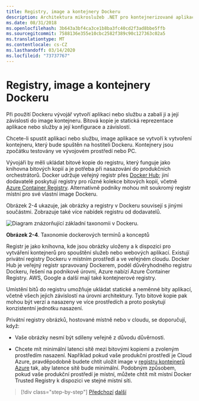 ```yaml
---
title: Registry, image a kontejnery Dockeru
description: Architektura mikroslužeb .NET pro kontejnerizované aplikace .NET | Kontejnery, obrázky a registry dockeru
ms.date: 08/31/2018
ms.openlocfilehash: 3b643a3bf4ca3ce1b8ba3fc40cd2f3ad8bbe5ffb
ms.sourcegitcommit: 7588136e355e10cbc2582f389c90c127363c02a5
ms.translationtype: MT
ms.contentlocale: cs-CZ
ms.lasthandoff: 03/14/2020
ms.locfileid: "73737767"
---
```

# <a name="docker-containers-images-and-registries"></a>Registry, image a kontejnery Dockeru

Při použití Dockeru vývojář vytvoří aplikaci nebo službu a zabalí ji a její závislosti do image kontejneru. Bitová kopie je statická reprezentace aplikace nebo služby a její konfigurace a závislostí.

Chcete-li spustit aplikaci nebo službu, image aplikace se vytvoří k vytvoření kontejneru, který bude spuštěn na hostiteli Dockeru. Kontejnery jsou zpočátku testovány ve vývojovém prostředí nebo PC.

Vývojáři by měli ukládat bitové kopie do registru, který funguje jako knihovna bitových kopií a je potřeba při nasazování do produkčních orchestrátorů. Docker udržuje veřejný registr přes [Docker Hub](https://hub.docker.com/); jiní dodavatelé poskytují registry pro různé kolekce bitových kopií, včetně [Azure Container Registry](https://azure.microsoft.com/services/container-registry/). Alternativně podniky mohou mít soukromý registr místní pro své vlastní image Dockeru.

Obrázek 2-4 ukazuje, jak obrázky a registry v Dockeru souvisejí s jinými součástmi. Zobrazuje také více nabídek registru od dodavatelů.

![Diagram znázorňující základní taxonomii v Dockeru.](./media/docker-containers-images-registries/taxonomy-of-docker-terms-and-concepts.png)

**Obrázek 2-4**. Taxonomie dockerových termínů a konceptů

Registr je jako knihovna, kde jsou obrázky uloženy a k dispozici pro vytváření kontejnerů pro spouštění služeb nebo webových aplikací. Existují privátní registry Dockeru v místním prostředí a ve veřejném cloudu. Docker Hub je veřejný registr spravovaný Dockerem, podél důvěryhodného registru Dockeru, řešení na podnikové úrovni, Azure nabízí Azure Container Registry. AWS, Google a další mají také kontejnerové registry.

Umístění bitů do registru umožňuje ukládat statické a neměnné bity aplikací, včetně všech jejich závislostí na úrovni architektury. Tyto bitové kopie pak mohou být verzí a nasazeny ve více prostředích a proto poskytují konzistentní jednotku nasazení.

Privátní registry obrázků, hostované místně nebo v cloudu, se doporučují, když:

- Vaše obrázky nesmí být sdíleny veřejně z důvodu důvěrnosti.

- Chcete mít minimální latenci sítě mezi bitovými kopiemi a zvoleným prostředím nasazení. Například pokud vaše produkční prostředí je Cloud Azure, pravděpodobně budete chtít uložit image v [registru kontejnerů Azure](https://azure.microsoft.com/services/container-registry/) tak, aby latence sítě bude minimální. Podobným způsobem, pokud vaše produkční prostředí je místní, můžete chtít mít místní Docker Trusted Registry k dispozici ve stejné místní síti.

>[!div class="step-by-step"]
>[Předchozí](docker-terminology.md)
>[další](../net-core-net-framework-containers/index.md)
